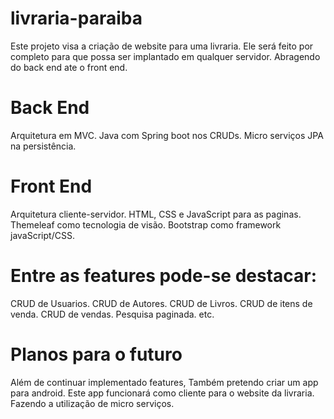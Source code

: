 # livraria-paraiba
  Este projeto visa a criação de website para uma livraria.
  Ele será feito por completo para que possa ser implantado em qualquer servidor.
  Abragendo do back end ate o front end.

# Back End

  Arquitetura em MVC.
  Java com Spring boot nos CRUDs.
  Micro serviços
  JPA na persistência.

# Front End 

  Arquitetura cliente-servidor.
  HTML, CSS e JavaScript para as paginas.
  Themeleaf como tecnologia de visão.
  Bootstrap como framework javaScript/CSS.


# Entre as features pode-se destacar:

  CRUD de Usuarios.
  CRUD de Autores.
  CRUD de Livros.
  CRUD de itens de venda.
  CRUD de vendas.
  Pesquisa paginada.
  etc.
  
 # Planos para o futuro
   Além de continuar implementado features, 
   Também pretendo criar um app para android.
   Este app funcionará como cliente para o website da livraria. 
   Fazendo a utilização de micro serviços.
